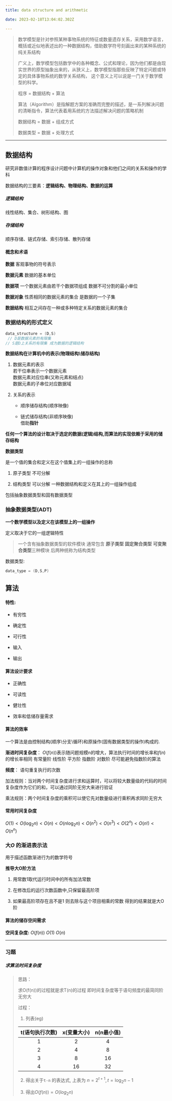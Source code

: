 ```yaml
---
title: data structure and arithmetic

date: 2023-02-18T13:04:02.302Z

---
```

> 数学模型是针对参照某种事物系统的特征或数量遗存关系，采用数学语言，概括或近似地表述出的一种数据结构，借助数学符号刻画出来的某种系统的纯关系结构
> 
> 广义上，数学模型包括数学中的各种概念、公式和理论，因为他们都是由现实世界的原型抽象出来的，从狭义上，数学模型指那些反映了特定问题或特定的具体事物系统的数学关系结构， 这个意义上可以说是一门关于数学模型的科学。

> 程序 = 数据结构 + 算法
> 
> 算法（Algorithm）是指解题方案的准确而完整的描述，是一系列解决问题的清晰指令，算法代表着用系统的方法描述解决问题的策略机制
> 
> 数据结构 = 数据 + 组成方式
> 
> 数据类型 = 数据 + 处理方式

---

## 数据结构

研究非数值计算的程序设计问题中计算机的操作对象和他们之间的关系和操作的学科

数据结构的三要素：**逻辑结构、物理结构、数据的运算**

##### 逻辑结构

线性结构、集合、树形结构、图

##### 存储结构

顺序存储、链式存储、索引存储、散列存储

#### 概念和术语

**数据** 客观事物的符号表示

**数据元素** 数据的基本单位

**数据项** 一个数据元素由若干个数据项组成 数据不可分割的最小单位

**数据对象** 性质相同的数据元素的集合 是数据的一个子集

**数据结构** 相互之间存在一种或多种特定关系的数据元素的集合

### 数据结构的形式定义

```c
data_structure = (D,S)
 // D是数据元素的有限集
// S是D上关系的有限集 成为数据的逻辑结构
```

**数据结构在计算机中的表示(物理结构\储存结构)**

1. 数据元素的表示  
   若干位串表示一个数据元素  
   数据元素对应位串(又称元素和结点)  
   数据元素的子串位对应数据域

2. 关系的表示  
   
   * 顺序储存结构(顺序映像)
   
   * 链式储存结构(非顺序映像)  
     借助**指针**

**任何一个算法的设计取决于选定的数据(逻辑)结构,而算法的实现依赖于采用的储存结构**

**数据类型**

是一个值的集合和定义在这个值集上的一组操作的总称

1. 原子类型 不可分解

2. 结构类型 可以分解 一种数据结构和定义在其上的一组操作组成

包括抽象数据类型和固有数据类型

### **抽象数据类型(ADT)**

**一个数学模型以及定义在该模型上的一组操作**

定义取决于它的一组逻辑特性

> 一个含有抽象数据类型的软件模块 通常包含 **原子类型** **固定聚合类型** **可变聚合类型**三种模块 后两种统称为结构类型

数据类型:

```c
data_type = (D,S,P)
```

## 算法

#### 特性:

* 有穷性

* 确定性

* 可行性

* 输入

* 输出

#### 算法设计要求

* 正确性

* 可读性

* 健壮性

* 效率和低储存量需求

#### 算法的效率

一个算法是由控制结构(顺序\分支\循环)和原操作(固有数据类型的操作)构成的.

**渐进时间复杂度**： $O(f(n))$表示随问题规模n的增大，算法执行时间的增长率和$f(n)$的增长率相同 有常量阶 线性阶 平方阶 指数阶 对数阶 尽可能避免指数阶的算法

**频度**： 语句重复执行的次数

加法规则：当对两个时间复杂度进行求和运算时，可以将较大数量级的代码的时间复杂度作为它们的和，可以通过同阶无穷大来进行验证

乘法规则：两个时间复杂度的乘积可以使它先对数量级进行乘积再求同阶无穷大

#### 常用时间复杂度

$O(1)<O(\log_2n)<O(n)<O(n\log_2n)<O(n^2)<O(n^3)<O(2^n)<O(n!)<O(n^n)$

### 大$O$ 的渐进表示法

用于描述函数渐进行为的数学符号

**推导大O阶方法**

1. 用常数1取代运行时间中的所有加法常数

2. 在修改后的运行次数函数中,只保留最高阶项

3. 如果最高阶项存在且不是1 则去除与这个项目相乘的常数 得到的结果就是大O阶 

#### 算法的储存空间需求

**空间复杂度:** $O(f(n))$  $O(1)$ $O(n)$ 

---

### 习题

##### 求算法时间复杂度

> 思路：
> 
> 求O(f(n))的过程就是求T(n)的过程 即时间复杂度等于语句频度的最简同阶无穷大
> 
> 
> 过程：
> 
> 1. 列表(eg)
> 
> | t(语句执行次数) | x(变量大小) | n(n最小值) |
> |:---------:|:-------:|:-------:|
> | 1         | 2       | 4       |
> | 2         | 4       | 8       |
> | 3         | 8       | 16      |
> | 4         | 16      | 32      |
>
> 2. 得出关于`t-n` 的表达式, 上表为 $n = 2^{t + 1}, t = \log_2n - 1$
> 
> 3. 得出$O(f(n)) = O(log_2n)$


